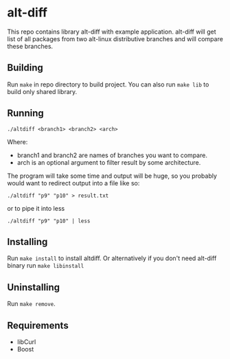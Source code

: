 # alt-diff
This repo contains library alt-diff with example application.
alt-diff will get list of all packages from two alt-linux distributive branches
and will compare these branches.

## Building
Run `make` in repo directory to build project.
You can also run `make lib` to build only shared library.

## Running
`./altdiff <branch1> <branch2> <arch>`

Where: 
- branch1 and branch2 are names of branches you want to compare.
- arch is an optional argument to filter result by some architecture. 

The program will take some time and output will be huge,
so you probably would want to redirect output into a file like so:

`./altdiff "p9" "p10" > result.txt`

or to pipe it into less

`./altdiff "p9" "p10" | less`

## Installing
Run `make install` to install altdiff. Or alternatively if you don't need alt-diff binary run `make libinstall`

## Uninstalling
Run `make remove`.

## Requirements
- libCurl
- Boost
